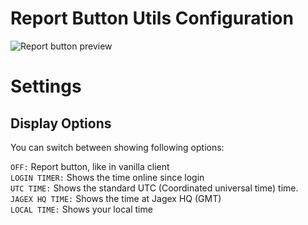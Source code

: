 # Report Button Utils Configuration

![Report button preview](https://i.imgur.com/mFvT5gD.png)

# Settings
## Display Options

You can switch between showing following options:

`OFF:`
 Report button, like in vanilla client   
`LOGIN TIMER:`
 Shows the time online since login   
`UTC TIME:`
 Shows the standard UTC (Coordinated universal time) time.   
`JAGEX HQ TIME:`
 Shows the time at Jagex HQ (GMT)   
`LOCAL TIME:`
 Shows your local time
